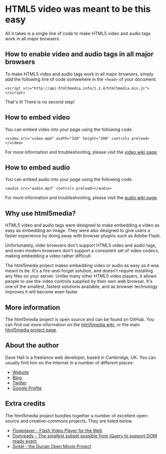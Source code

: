 HTML5 video was meant to be this easy
=====================================

All it takes is a single line of code to make HTML5 video and audio tags work
in all major browsers.


How to enable video and audio tags in all major browsers
--------------------------------------------------------

To make HTML5 video and audio tags work in all major browsers, simply add the
following line of code somewhere in the `<head>` of your document.

    <script src="http://api.html5media.info/1.1.4/html5media.min.js"></script>
    
That's it! There is no second step!

    
How to embed video
------------------

You can embed video into your page using the following code.

    <video src="video.mp4" width="320" height="200" controls preload></video>

For more information and troubleshooting, please visit the [video wiki page].

[video wiki page]: https://github.com/etianen/html5media/wiki/video
    
    
How to embed audio
------------------

You can embed audio into your page using the following code.

    <audio src="audio.mp3" controls preload></audio>

For more information and troubleshooting, please visit the [audio wiki page].

[audio wiki page]: https://github.com/etianen/html5media/wiki/audio
    
    
Why use html5media?
-------------------

HTML5 video and audio tags were designed to make embedding a video as easy as
embedding an image. They were also designed to give users a faster experience
by doing away with browser plugins such as Adobe Flash.

Unfortunately, older browsers don't support HTML5 video and audio tags, and
even modern browsers don't support a consistent set of video codecs, making
embedding a video rather difficult.

The html5media project makes embedding video or audio as easy as it was meant
to be. It's a fire-and-forget solution, and doesn't require installing any
files on your server. Unlike many other HTML5 video players, it allows people
to use the video controls supplied by their own web browser. It's one of the
smallest, fastest solutions available, and as browser technology improves it
will become even faster.
    
    
More information
----------------

The html5media project is open source and can be found on GitHub. You can find
out more information on the [html5media wiki], or the main [html5media project page].

[html5media wiki]: https://github.com/etianen/html5media/wiki
[html5media project page]: https://github.com/etianen/html5media


About the author
----------------

Dave Hall is a freelance web developer, based in Cambridge, UK. You can usually
find him on the Internet in a number of different places:

*   [Website](http://www.etianen.com/ "Dave Hall's homepage")
*   [Blog](http://www.etianen.com/blog/developers/ "Dave Hall's blog")
*   [Twitter](http://twitter.com/etianen "Dave Hall on Twitter")
*   [Google Profile](http://www.google.com/profiles/david.etianen "Dave Hall's Google profile")


Extra credits
-------------

The html5media project bundles together a number of excellent open-source and
creative-commons projects. They are listed below.

*   [Flowplayer - Flash Video Player for the Web](http://flowplayer.org/ "Flowplayer - Flash Video Player for the Web")
*   [Domready - The smallest subset possible from jQuery to support DOM ready event](http://code.google.com/p/domready/ "Domready - The smallest subset possible from jQuery to support DOM ready event")
*   [Sintel - the Durian Open Movie Project](http://www.sintel.org/ "Sintel - the Durian Open Movie Project")